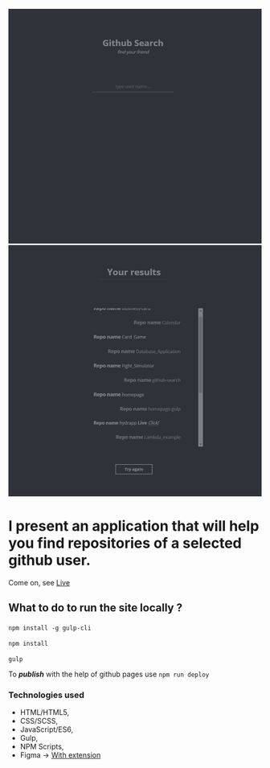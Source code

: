 ![Main page](github/main.PNG) ![Results](github/results.PNG)

# I present an application that will help you find repositories of a selected github user.

Come on, see [Live](https://sasinskil.github.io/github-search/)

## What to do to run the site locally ?

`npm install -g gulp-cli`

`npm install`

`gulp`

To ***publish*** with the help of github pages use `npm run deploy`

### Technologies used

- HTML/HTML5,
- CSS/SCSS,
- JavaScript/ES6,
- Gulp,
- NPM Scripts,
- Figma -> [With extension](https://pdkit.co)


